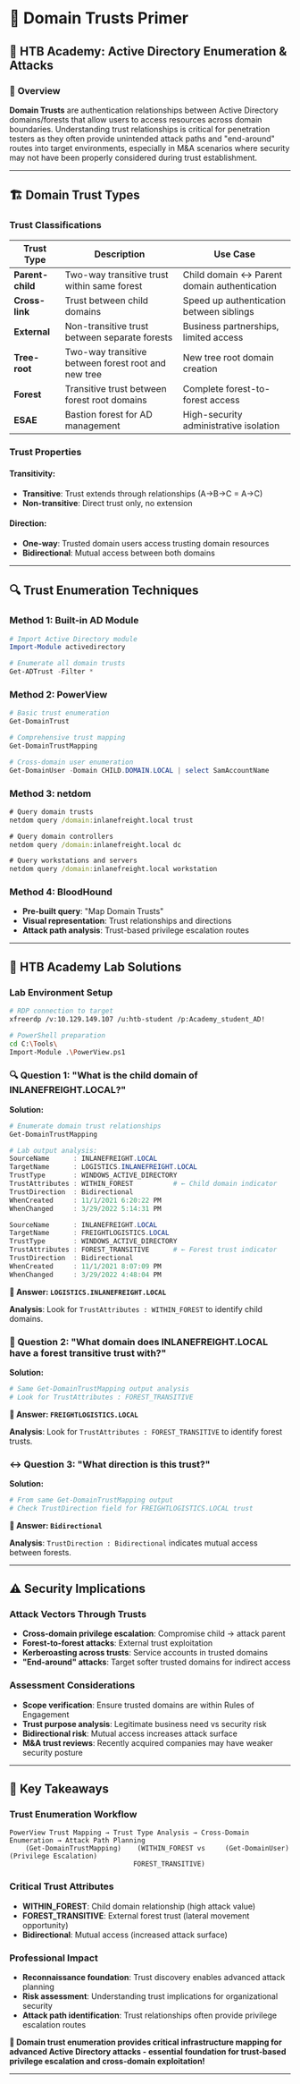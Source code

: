 # 🔗 **Domain Trusts Primer**

## 🎯 **HTB Academy: Active Directory Enumeration & Attacks**

### 📍 **Overview**

**Domain Trusts** are authentication relationships between Active Directory domains/forests that allow users to access resources across domain boundaries. Understanding trust relationships is critical for penetration testers as they often provide unintended attack paths and "end-around" routes into target environments, especially in M&A scenarios where security may not have been properly considered during trust establishment.

---

## 🏗️ **Domain Trust Types**

### **Trust Classifications**

| Trust Type | Description | Use Case |
|------------|-------------|----------|
| **Parent-child** | Two-way transitive trust within same forest | Child domain ↔ Parent domain authentication |
| **Cross-link** | Trust between child domains | Speed up authentication between siblings |
| **External** | Non-transitive trust between separate forests | Business partnerships, limited access |
| **Tree-root** | Two-way transitive between forest root and new tree | New tree root domain creation |
| **Forest** | Transitive trust between forest root domains | Complete forest-to-forest access |
| **ESAE** | Bastion forest for AD management | High-security administrative isolation |

### **Trust Properties**

#### **Transitivity:**
- **Transitive**: Trust extends through relationships (A→B→C = A→C)
- **Non-transitive**: Direct trust only, no extension

#### **Direction:**
- **One-way**: Trusted domain users access trusting domain resources
- **Bidirectional**: Mutual access between both domains

---

## 🔍 **Trust Enumeration Techniques**

### **Method 1: Built-in AD Module**
```powershell
# Import Active Directory module
Import-Module activedirectory

# Enumerate all domain trusts
Get-ADTrust -Filter *
```

### **Method 2: PowerView**
```powershell
# Basic trust enumeration
Get-DomainTrust

# Comprehensive trust mapping
Get-DomainTrustMapping

# Cross-domain user enumeration
Get-DomainUser -Domain CHILD.DOMAIN.LOCAL | select SamAccountName
```

### **Method 3: netdom**
```cmd
# Query domain trusts
netdom query /domain:inlanefreight.local trust

# Query domain controllers
netdom query /domain:inlanefreight.local dc

# Query workstations and servers
netdom query /domain:inlanefreight.local workstation
```

### **Method 4: BloodHound**
- **Pre-built query**: "Map Domain Trusts"
- **Visual representation**: Trust relationships and directions
- **Attack path analysis**: Trust-based privilege escalation routes

---

## 🎯 **HTB Academy Lab Solutions**

### **Lab Environment Setup**
```bash
# RDP connection to target
xfreerdp /v:10.129.149.107 /u:htb-student /p:Academy_student_AD!

# PowerShell preparation
cd C:\Tools\
Import-Module .\PowerView.ps1
```

### **🔍 Question 1: "What is the child domain of INLANEFREIGHT.LOCAL?"**

**Solution:**
```powershell
# Enumerate domain trust relationships
Get-DomainTrustMapping

# Lab output analysis:
SourceName      : INLANEFREIGHT.LOCAL
TargetName      : LOGISTICS.INLANEFREIGHT.LOCAL
TrustType       : WINDOWS_ACTIVE_DIRECTORY
TrustAttributes : WITHIN_FOREST          # ← Child domain indicator
TrustDirection  : Bidirectional
WhenCreated     : 11/1/2021 6:20:22 PM
WhenChanged     : 3/29/2022 5:14:31 PM

SourceName      : INLANEFREIGHT.LOCAL
TargetName      : FREIGHTLOGISTICS.LOCAL
TrustType       : WINDOWS_ACTIVE_DIRECTORY
TrustAttributes : FOREST_TRANSITIVE      # ← Forest trust indicator
TrustDirection  : Bidirectional
WhenCreated     : 11/1/2021 8:07:09 PM
WhenChanged     : 3/29/2022 4:48:04 PM
```

**🎯 Answer: `LOGISTICS.INLANEFREIGHT.LOCAL`**

**Analysis**: Look for `TrustAttributes : WITHIN_FOREST` to identify child domains.

### **🌲 Question 2: "What domain does INLANEFREIGHT.LOCAL have a forest transitive trust with?"**

**Solution:**
```powershell
# Same Get-DomainTrustMapping output analysis
# Look for TrustAttributes : FOREST_TRANSITIVE
```

**🎯 Answer: `FREIGHTLOGISTICS.LOCAL`**

**Analysis**: Look for `TrustAttributes : FOREST_TRANSITIVE` to identify forest trusts.

### **↔️ Question 3: "What direction is this trust?"**

**Solution:**
```powershell
# From same Get-DomainTrustMapping output
# Check TrustDirection field for FREIGHTLOGISTICS.LOCAL trust
```

**🎯 Answer: `Bidirectional`**

**Analysis**: `TrustDirection : Bidirectional` indicates mutual access between forests.

---

## ⚠️ **Security Implications**

### **Attack Vectors Through Trusts**
- **Cross-domain privilege escalation**: Compromise child → attack parent
- **Forest-to-forest attacks**: External trust exploitation
- **Kerberoasting across trusts**: Service accounts in trusted domains
- **"End-around" attacks**: Target softer trusted domains for indirect access

### **Assessment Considerations**
- **Scope verification**: Ensure trusted domains are within Rules of Engagement
- **Trust purpose analysis**: Legitimate business need vs security risk
- **Bidirectional risk**: Mutual access increases attack surface
- **M&A trust reviews**: Recently acquired companies may have weaker security posture

---

## 🔑 **Key Takeaways**

### **Trust Enumeration Workflow**
```
PowerView Trust Mapping → Trust Type Analysis → Cross-Domain Enumeration → Attack Path Planning
    (Get-DomainTrustMapping)    (WITHIN_FOREST vs     (Get-DomainUser)      (Privilege Escalation)
                               FOREST_TRANSITIVE)
```

### **Critical Trust Attributes**
- **WITHIN_FOREST**: Child domain relationship (high attack value)
- **FOREST_TRANSITIVE**: External forest trust (lateral movement opportunity)
- **Bidirectional**: Mutual access (increased attack surface)

### **Professional Impact**
- **Reconnaissance foundation**: Trust discovery enables advanced attack planning
- **Risk assessment**: Understanding trust implications for organizational security
- **Attack path identification**: Trust relationships often provide privilege escalation routes

**🔗 Domain trust enumeration provides critical infrastructure mapping for advanced Active Directory attacks - essential foundation for trust-based privilege escalation and cross-domain exploitation!**

--- 